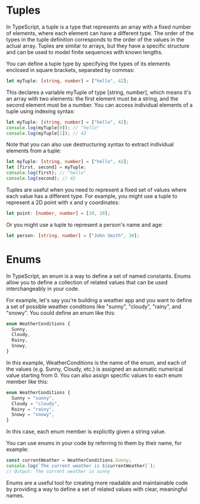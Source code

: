 # Tuples

In TypeScript, a tuple is a type that represents an array with a fixed number of elements, where each element can have a different type. The order of the types in the tuple definition corresponds to the order of the values in the actual array. Tuples are similar to arrays, but they have a specific structure and can be used to model finite sequences with known lengths.

You can define a tuple type by specifying the types of its elements enclosed in square brackets, separated by commas:

```ts
let myTuple: [string, number] = ["hello", 42];
```

This declares a variable myTuple of type [string, number], which means it's an array with two elements: the first element must be a string, and the second element must be a number. You can access individual elements of a tuple using indexing syntax:

```ts
let myTuple: [string, number] = ["hello", 42];
console.log(myTuple[0]); // "hello"
console.log(myTuple[1]); // 42
```

Note that you can also use destructuring syntax to extract individual elements from a tuple:

```ts
let myTuple: [string, number] = ["hello", 42];
let [first, second] = myTuple;
console.log(first); // "hello"
console.log(second); // 42
```

Tuples are useful when you need to represent a fixed set of values where each value has a different type. For example, you might use a tuple to represent a 2D point with x and y coordinates:

```ts
let point: [number, number] = [10, 20];
```

Or you might use a tuple to represent a person's name and age:

```ts
let person: [string, number] = ["John Smith", 30];
```

# Enums

In TypeScript, an enum is a way to define a set of named constants. Enums allow you to define a collection of related values that can be used interchangeably in your code.

For example, let's say you're building a weather app and you want to define a set of possible weather conditions like "sunny", "cloudy", "rainy", and "snowy". You could define an enum like this:

```ts
enum WeatherConditions {
  Sunny,
  Cloudy,
  Rainy,
  Snowy,
}
```

In this example, WeatherConditions is the name of the enum, and each of the values (e.g. Sunny, Cloudy, etc.) is assigned an automatic numerical value starting from 0. You can also assign specific values to each enum member like this:

```ts
enum WeatherConditions {
  Sunny = "sunny",
  Cloudy = "cloudy",
  Rainy = "rainy",
  Snowy = "snowy",
}
```

In this case, each enum member is explicitly given a string value.

You can use enums in your code by referring to them by their name, for example:

```ts
const currentWeather = WeatherConditions.Sunny;
console.log(`The current weather is ${currentWeather}`);
// Output: The current weather is sunny
```

Enums are a useful tool for creating more readable and maintainable code by providing a way to define a set of related values with clear, meaningful names.
